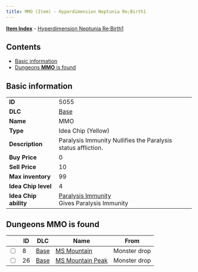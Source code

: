 ```yaml
---
title: MMO (Item) - Hyperdimension Neptunia Re;Birth1
---
```


[**Item Index**](/neptunia/rb1/item/index.html) - [Hyperdimension Neptunia Re;Birth1](/neptunia/rb1)

## Contents

- [Basic information](#basic-information)
- [Dungeons **MMO** is found](#dungeons-mmo-is-found)
## Basic information

|   |   |
| -- | -- |
| **ID** | 5055 |
| **DLC** | [Base](/neptunia/rb1/dlc/1-base.html) |
| **Name** | MMO |
| **Type** | Idea Chip (Yellow) |
| **Description** | Paralysis Immunity Nullifies the Paralysis status affliction. |
| **Buy Price** | 0 |
| **Sell Price** | 10 |
| **Max inventory** | 99 |
| **Idea Chip level** | 4 |
| **Idea Chip ability** | [Paralysis Immunity](/neptunia/rb1/avatar/1-9554-paralysis-immunity.html)<br />Gives Paralysis Immunity |


## Dungeons **MMO** is found

|    | ID | DLC | Name | From |
| -- | -- | --- | ---- | ---- |
| <input type="checkbox" id="rb1-dungeon-1-8" class="trackbox" /> | 8 | [Base](/neptunia/rb1/dlc/1-base.html) | [MS Mountain](/neptunia/rb1/dungeon/1-8-ms-mountain.html) | Monster drop |
| <input type="checkbox" id="rb1-dungeon-1-26" class="trackbox" /> | 26 | [Base](/neptunia/rb1/dlc/1-base.html) | [MS Mountain Peak](/neptunia/rb1/dungeon/1-26-ms-mountain-peak.html) | Monster drop |
